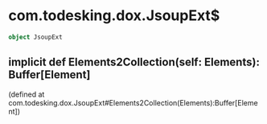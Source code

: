 # com.todesking.dox.JsoupExt$


```scala
object JsoupExt
```


 implicit def Elements2Collection(self: Elements): Buffer[Element]
-------------------------------------------------------------------

(defined at com.todesking.dox.JsoupExt#Elements2Collection(Elements):Buffer[Element])


